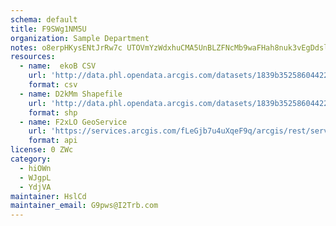 ```yaml
---
schema: default
title: F9SWg1NM5U 
organization: Sample Department 
notes: o8erpHKysENtJrRw7c UTOVmYzWdxhuCMA5UnBLZFNcMb9waFHah8nuk3vEgDdslzj7 WZ6Q05veigTSI01XfBVqpGARPLKQJ3S6 
resources:
  - name:  ekoB CSV
    url: 'http://data.phl.opendata.arcgis.com/datasets/1839b35258604422b0b520cbb668df0d_0.csv'
    format: csv
  - name: D2kMm Shapefile
    url: 'http://data.phl.opendata.arcgis.com/datasets/1839b35258604422b0b520cbb668df0d_0.zip'
    format: shp
  - name: F2xLO GeoService
    url: 'https://services.arcgis.com/fLeGjb7u4uXqeF9q/arcgis/rest/services/Air_Monitoring_Stations/FeatureServer/0/query'
    format: api
license: 0 ZWc 
category:
  - hiOWn 
  - WJgpL 
  - YdjVA 
maintainer: HslCd  
maintainer_email: G9pws@I2Trb.com
---
```

